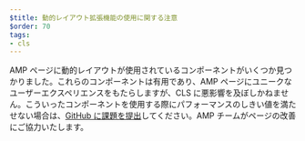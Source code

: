 ```yaml
---
$title: 動的レイアウト拡張機能の使用に関する注意
$order: 70
tags:
- cls
---
```


AMP ページに動的レイアウトが使用されているコンポーネントがいくつか見つかりました。これらのコンポーネントは有用であり、AMP ページにユニークなユーザーエクスペリエンスをもたらしますが、CLS に悪影響を及ぼしかねません。こういったコンポーネントを使用する際にパフォーマンスのしきい値を満たせない場合は、[GitHub に課題を提出](https://github.com/ampproject/amphtml/issues/new?assignees=&labels=Type%3A+Page+experience&template=page-experience.md&title=Page+experience+issue)してください。AMP チームがページの改善にご協力いたします。
